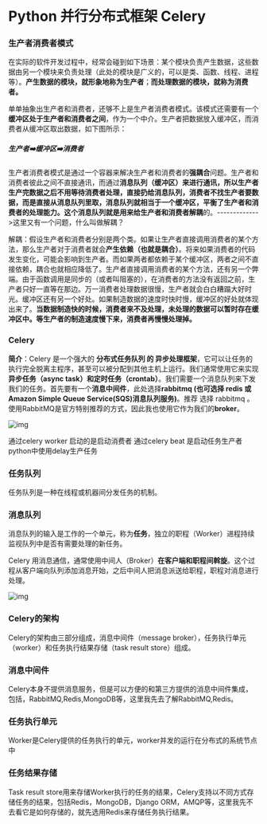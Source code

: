 # Python 并行分布式框架 Celery

### 生产者消费者模式

在实际的软件开发过程中，经常会碰到如下场景：某个模块负责产生数据，这些数据由另一个模块来负责处理（此处的模块是广义的，可以是类、函数、线程、进程等）。**产生数据的模块，就形象地称为生产者**；**而处理数据的模块，就称为消费者。**

单单抽象出生产者和消费者，还够不上是生产者消费者模式。该模式还需要有一个**缓冲区处于生产者和消费者之间**，作为一个中介。生产者把数据放入缓冲区，而消费者从缓冲区取出数据，如下图所示：

##### 												生产者➡️缓冲区➡️消费者



生产者消费者模式是通过一个容器来解决生产者和消费者的**强耦合**问题。生产者和消费者彼此之间不直接通讯，而通过**消息队列（缓冲区）**来进行通讯，所以生产者生产完数据之后不用等待消费者处理，直接扔给消息队列，消费者不找生产者要数据，而是直接从消息队列里取，消息队列就相当于一个缓冲区，平衡了生产者和消费者的处理能力。这个消息队列就是用来给生产者和消费者**解耦**的。------------->这里又有一个问题，什么叫做解耦？

解耦：假设生产者和消费者分别是两个类。如果让生产者直接调用消费者的某个方法，那么生产者对于消费者就会**产生依赖（也就是耦合）**。将来如果消费者的代码发生变化，可能会影响到生产者。而如果两者都依赖于某个缓冲区，两者之间不直接依赖，耦合也就相应降低了。生产者直接调用消费者的某个方法，还有另一个弊端。由于函数调用是同步的（或者叫阻塞的），在消费者的方法没有返回之前，生产者只好一直等在那边。万一消费者处理数据很慢，生产者就会白白糟蹋大好时光。缓冲区还有另一个好处。如果制造数据的速度时快时慢，缓冲区的好处就体现出来了。**当数据制造快的时候，消费者来不及处理，未处理的数据可以暂时存在缓冲区中。等生产者的制造速度慢下来，消费者再慢慢处理掉。**



### Celery

**简介**：Celery 是一个强大的 **分布式任务队列 的 异步处理框架**，它可以让任务的执行完全脱离主程序，甚至可以被分配到其他主机上运行。我们通常使用它来实现**异步任务（async task）和定时任务（crontab）**。我们需要一个消息队列来下发我们的任务。首先要有一个**消息中间件**，此处选择**rabbitmq (也可选择 redis 或 Amazon Simple Queue Service(SQS)消息队列服务)**。推荐 选择 rabbitmq 。使用RabbitMQ是官方特别推荐的方式，因此我也使用它作为我们的**broker**。

![img](/Users/galaxylab/Pictures/md图片/format,png.png)

通过celery worker 启动的是启动消费者
通过celery beat 是启动任务生产者
python中使用delay生产任务



### **任务队列**

任务队列是一种在线程或机器间分发任务的机制。

### **消息队列**

消息队列的输入是工作的一个单元，称为**任务**，独立的职程（Worker）进程持续监视队列中是否有需要处理的新任务。

Celery 用消息通信，通常使用中间人（Broker）**在客户端和职程间斡旋**。这个过程从客户端向队列添加消息开始，之后中间人把消息派送给职程，职程对消息进行处理。

![img](/Users/galaxylab/Pictures/md图片/format,png-20200221095638596.png)

### Celery的架构

Celery的架构由三部分组成，消息中间件（message broker），任务执行单元（worker）和任务执行结果存储（task result store）组成。

### 消息中间件

Celery本身不提供消息服务，但是可以方便的和第三方提供的消息中间件集成，包括，RabbitMQ,Redis,MongoDB等，这里我先去了解RabbitMQ,Redis。


### 任务执行单元

Worker是Celery提供的任务执行的单元，worker并发的运行在分布式的系统节点中

### 任务结果存储

Task result store用来存储Worker执行的任务的结果，Celery支持以不同方式存储任务的结果，包括Redis，MongoDB，Django ORM，AMQP等，这里我先不去看它是如何存储的，就先选用Redis来存储任务执行结果。


